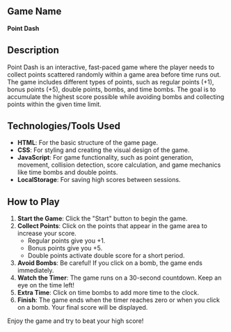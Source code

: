 ## Game Name
**Point Dash**

## Description
Point Dash is an interactive, fast-paced game where the player needs to collect points scattered randomly within a game area before time runs out. The game includes different types of points, such as regular points (+1), bonus points (+5), double points, bombs, and time bombs. The goal is to accumulate the highest score possible while avoiding bombs and collecting points within the given time limit.

## Technologies/Tools Used
- **HTML**: For the basic structure of the game page.
- **CSS**: For styling and creating the visual design of the game.
- **JavaScript**: For game functionality, such as point generation, movement, collision detection, score calculation, and game mechanics like time bombs and double points.
- **LocalStorage**: For saving high scores between sessions.

## How to Play
1. **Start the Game**: Click the "Start" button to begin the game.
2. **Collect Points**: Click on the points that appear in the game area to increase your score.
   - Regular points give you +1.
   - Bonus points give you +5.
   - Double points activate double score for a short period.
3. **Avoid Bombs**: Be careful! If you click on a bomb, the game ends immediately.
4. **Watch the Timer**: The game runs on a 30-second countdown. Keep an eye on the time left!
5. **Extra Time**: Click on time bombs to add more time to the clock.
6. **Finish**: The game ends when the timer reaches zero or when you click on a bomb. Your final score will be displayed.

Enjoy the game and try to beat your high score!
